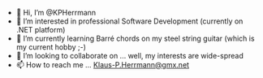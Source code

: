 - 👋 Hi, I’m @KPHerrmann
- 👀 I’m interested in professional Software Development (currently on .NET platform)
- 🌱 I’m currently learning Barré chords on my steel string guitar (which is my current hobby ;-)
- 💞️ I’m looking to collaborate on ... well, my interests are wide-spread 
- 📫 How to reach me ... Klaus-P.Herrmann@gmx.net

<!---
KPHerrmann/KPHerrmann is a ✨ special ✨ repository because its `README.md` (this file) appears on your GitHub profile.
You can click the Preview link to take a look at your changes.
--->

